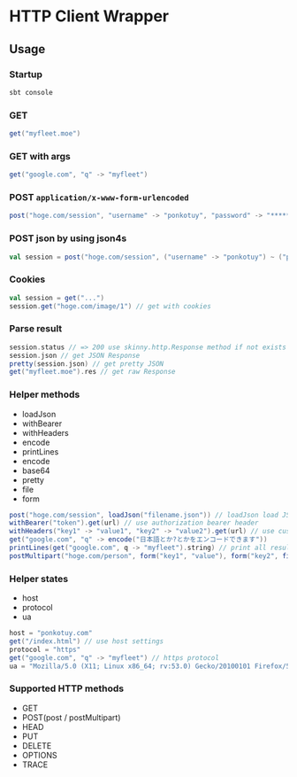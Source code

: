 # HTTP Client Wrapper

## Usage

### Startup
```sh
sbt console
```

### GET
```scala
get("myfleet.moe")
```

### GET with args
```scala
get("google.com", "q" -> "myfleet")
```

### POST `application/x-www-form-urlencoded`
```scala
post("hoge.com/session", "username" -> "ponkotuy", "password" -> "*****")
```

### POST json by using json4s
```scala
val session = post("hoge.com/session", ("username" -> "ponkotuy") ~ ("password" -> "*****"))
```

### Cookies
```scala
val session = get("...")
session.get("hoge.com/image/1") // get with cookies
```

### Parse result
```scala
session.status // => 200 use skinny.http.Response method if not exists method
session.json // get JSON Response
pretty(session.json) // get pretty JSON
get("myfleet.moe").res // get raw Response
```

### Helper methods
- loadJson
- withBearer
- withHeaders
- encode
- printLines
- encode
- base64
- pretty
- file
- form

```scala
post("hoge.com/session", loadJson("filename.json")) // loadJson load JSON files
withBearer("token").get(url) // use authorization bearer header
withHeaders("key1" -> "value1", "key2" -> "value2").get(url) // use custom headers
get("google.com", "q" -> encode("日本語とか?とかをエンコードできます"))
printLines(get("google.com", q -> "myfleet").string) // print all result body
postMultipart("hoge.com/person", form("key1", "value"), form("key2", file("fuga"))) // post multipart/form-data
```

### Helper states
- host
- protocol
- ua

```scala
host = "ponkotuy.com"
get("/index.html") // use host settings
protocol = "https"
get("google.com", "q" -> "myfleet") // https protocol
ua = "Mozilla/5.0 (X11; Linux x86_64; rv:53.0) Gecko/20100101 Firefox/53.0" // set User-Agent
```

### Supported HTTP methods
- GET
- POST(post / postMultipart)
- HEAD
- PUT
- DELETE
- OPTIONS
- TRACE
